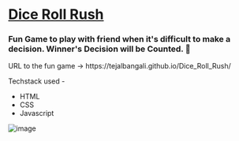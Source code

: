 # <a href='https://tejalbangali.github.io/Dice_Roll_Rush/'> Dice Roll Rush </a>

<h3> Fun Game to play with friend when it's difficult to make a decision. Winner's Decision will be Counted. 🎉 </h3>
<p> URL to the fun game -> https://tejalbangali.github.io/Dice_Roll_Rush/ </p>
<p> Techstack used - 
<ul>
  <li>HTML</li>
  <li>CSS</li>
  <li>Javascript</li>
</ul>
</p>

![image](https://github.com/tejalbangali/Dice_Roll_Rush/assets/63381263/d48c9cc4-019f-4dfa-b301-5c61080a91b5)
